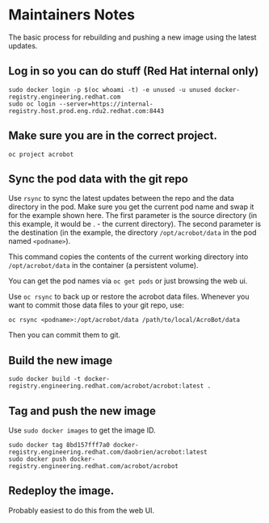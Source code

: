 # Maintainers Notes

The basic process for rebuilding and pushing a new image using the latest updates.

## Log in so you can do stuff (Red Hat internal only)

```
sudo docker login -p $(oc whoami -t) -e unused -u unused docker-registry.engineering.redhat.com
sudo oc login --server=https://internal-registry.host.prod.eng.rdu2.redhat.com:8443
```

## Make sure you are in the correct project.

```
oc project acrobot
```

## Sync the pod data with the git repo

Use `rsync` to sync the latest updates between the repo and the data directory in the pod. Make sure you get the current pod name and swap it for the example shown here.
The first parameter is the source directory (in this example, it would be . - the current directory). The second parameter is the destination (in the example, the directory `/opt/acrobot/data` in the pod named `<podname>`).

This command copies the contents of the current working directory into `/opt/acrobot/data` in the container (a persistent volume).

You can get the pod names via `oc get pods` or just browsing the web ui.

Use `oc rsync` to back up or restore the acrobot data files. Whenever you want to commit those data files to your git repo, use:

```
oc rsync <podname>:/opt/acrobot/data /path/to/local/AcroBot/data
```

Then you can commit them to git.


## Build the new image

```
sudo docker build -t docker-registry.engineering.redhat.com/acrobot/acrobot:latest .
```

## Tag and push the new image
Use `sudo docker images` to get the image ID.

```
sudo docker tag 8bd157fff7a0 docker-registry.engineering.redhat.com/daobrien/acrobot:latest
sudo docker push docker-registry.engineering.redhat.com/acrobot/acrobot
```

## Redeploy the image.
Probably easiest to do this from the web UI.

